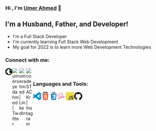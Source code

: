 ### Hi , I'm [Umer Ahmed][website] 👋

## I'm a Husband, Father, and Developer!

- I'm a Full Stack Developer
- I'm currently learning Full Stack Web Development
- My goal for 2022 is to learn more Web Development Technologies

### Connect with me:

[<img align="left" alt="umersyedahmed.com" width="22px" src="https://raw.githubusercontent.com/iconic/open-iconic/master/svg/globe.svg" />][website]
[<img align="left" alt="umersyedahmed | Twitter" width="22px" src="https://cdn.jsdelivr.net/npm/simple-icons@v3/icons/twitter.svg" />][twitter]
[<img align="left" alt="umerahmed | LinkedIn" width="22px" src="https://cdn.jsdelivr.net/npm/simple-icons@v3/icons/linkedin.svg" />][linkedin]
[<img align="left" alt="codeSTACKr | Instagram" width="22px" src="https://cdn.jsdelivr.net/npm/simple-icons@v3/icons/instagram.svg" />][instagram]
<br />

### Languages and Tools:

<img align="left" alt="Visual Studio Code" width="26px" src="https://raw.githubusercontent.com/github/explore/80688e429a7d4ef2fca1e82350fe8e3517d3494d/topics/visual-studio-code/visual-studio-code.png" />
<img align="left" alt="HTML5" width="26px" src="https://raw.githubusercontent.com/github/explore/80688e429a7d4ef2fca1e82350fe8e3517d3494d/topics/html/html.png" />
<img align="left" alt="CSS3" width="26px" src="https://raw.githubusercontent.com/github/explore/80688e429a7d4ef2fca1e82350fe8e3517d3494d/topics/css/css.png" />
<img align="left" alt="Sass" width="26px" src="https://raw.githubusercontent.com/github/explore/80688e429a7d4ef2fca1e82350fe8e3517d3494d/topics/sass/sass.png" />
<img align="left" alt="JavaScript" width="26px" src="https://raw.githubusercontent.com/github/explore/80688e429a7d4ef2fca1e82350fe8e3517d3494d/topics/javascript/javascript.png" />
<img align="left" alt="GitHub" width="26px" src="https://raw.githubusercontent.com/github/explore/78df643247d429f6cc873026c0622819ad797942/topics/github/github.png" />

<br />
<br />

[website]: https://umersyedahmed.com
[twitter]: https://twitter.com/umersyedahmed
[instagram]: https://www.instagram.com/umerremu
[linkedin]: https://linkedin.com/in/umer-ahmed-9516611b7/
